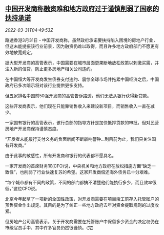 <!--1648702864000-->
[中国开发商称融资难和地方政府过于谨慎削弱了国家的扶持承诺](https://cn.reuters.com/article/china-property-developers-difficulties-0-idCNKCS2LS0DO)
------

<div><i>2022-03-31T04:49:53Z</i></div><p>路透香港3月31日 - 中国开发商称，虽然政府承诺要扶持陷入困境的房地产行业，但这未能提振该行业前景，因为融资仍难以取得，而且许多地方政府部门不愿更有效地放宽规定。</p><p>据大型开发商的高管表示，中国需要在城市层面更果断地放松政策以刺激买需，并注入新的信贷，防止更多房地产相关公司违约。</p><p>在中国恒大等开发商发生债券支付违约、震惊全球市场并拖累中国经济之后，中国政府已多次暗示将对该行业提供更多支持。</p><p>但五家排名中国前50强开发商的高管告诉路透，他们无法从银行获得新贷款。</p><p>这些开发商表示，他们现在只能靠销售收入来建设新项目，而销售收入一直在减少。</p><p>一家国有银行的高管表示，该行总部的指导方针是加快抵押贷款的审批，但对民营房地产开发商保持谨慎态度。</p><p>“开发者未能履行支付义务的负面新闻不断敲响警钟...到目前为止，我们只关注国有开发商。”</p><p>由于此事的敏感性，所有开发商和银行的代表都不愿具名。</p><p>一家开发商的首席财务官(CFO)说，中央机关和地方政府在放松措施方面“缺乏一致性”，也削弱了行业快速复苏的希望。这家开发商偿还海外债务已十分艰难。</p><p>“每个城市都有不同的政策，不同的部门都搞不清楚他们能执行多少，而且效率很低，”这位CFO说。</p><p>北京今年起草了一项新的全国性政策，对开发商需要在项目竣工前存入托管账户的预售资金作出规定。其目的是为了纠正一些地方政府去年对资金提取规则的过度收紧。</p><p>但房地产公司高管表示，关于开发商需要在托管账户中保留多少资金的决定权仍在市级官员手中，其中许多官员仍然很谨慎。(完)</p>
